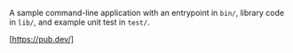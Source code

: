 <!-- @format -->

A sample command-line application with an entrypoint in `bin/`, library code
in `lib/`, and example unit test in `test/`.

[https://pub.dev/]

